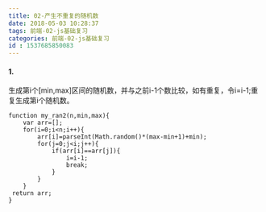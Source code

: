 ```yaml
---
title: 02-产生不重复的随机数
date: 2018-05-03 10:28:37
tags: 前端-02-js基础复习
categories: 前端-02-js基础复习
id : 1537685850083
---
```

#### 1.
生成第i个[min,max]区间的随机数，并与之前i-1个数比较，如有重复，令i=i-1;重复生成第i个随机数。
```
function my_ran2(n,min,max){
    var arr=[];
    for(i=0;i<n;i++){
        arr[i]=parseInt(Math.random()*(max-min+1)+min);
        for(j=0;j<i;j++){
            if(arr[i]==arr[j]){
                i=i-1;
                break;
            }
        }
    }
 return arr;
}
```